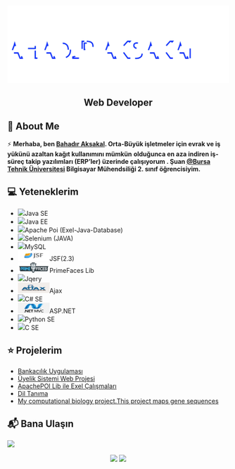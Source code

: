 <img src="./Bahadr.svg"></img>  

<h2 align="center">Web Developer</h2>

## 📖  About Me
⚡ **Merhaba, ben [Bahadır Aksakal](https://www.linkedin.com/in/bahad%C4%B1r-aksakal-360b721b7/). Orta-Büyük işletmeler için evrak ve iş yükünü azaltan kağıt kullanımını mümkün**
**olduğunca en aza indiren iş-süreç takip yazılımları (ERP’ler) üzerinde çalışıyorum . Şuan [@Bursa Tehnik Üniversitesi](https://btu.edu.tr/) Bilgisayar Mühendsiliği 2. sınıf öğrencisiyim.**


## :computer: Yeteneklerim
<ul>
  <li><img src="https://img.shields.io/badge/Java-ED8B00?style=for-the-badge&logo=java&logoColor=white"/>Java SE</li>
  <li><img src="https://img.shields.io/badge/Java-ED8B00?style=for-the-badge&logo=java&logoColor=white"/>Java EE</li>
  <li><img src="https://img.shields.io/badge/Microsoft_Excel-217346?style=for-the-badge&logo=microsoft-excel&logoColor=white"/>Apache Poi (Exel-Java-Database)</li>
  <li><img src="https://img.shields.io/badge/Selenium-43B02A?style=for-the-badge&logo=Selenium&logoColor=white"/>Selenium (JAVA)</li>
  <li><img src="https://img.shields.io/badge/MySQL-00000F?style=for-the-badge&logo=mysql&logoColor=white" />MySQL</li>
  <li><img src="./img/javaSF.png" width="72" height="24" />JSF(2.3)</li>
  <li><img src="./img/primefaces_logo.png" width="72" height="24" />PrimeFaces Lib</li>
  <li><img src="https://img.shields.io/badge/jQuery-0769AD?style=for-the-badge&logo=jquery&logoColor=white"/>Jqery</li>
  <li><img src="./img/ajax_basic.png" width="72" height="24" />Ajax</li>
  <li><img src="https://img.shields.io/badge/HTML5-E34F26?style=for-the-badge&logo=html5&logoColor=white/>Html</li>
  <li><img src="./img/csharp.svg" />C# SE</li>
  <li><img src="./img/ASPMVC.png" width="72" height="24" alt="ASP.NET" />ASP.NET</li>
  <li><img src="https://img.shields.io/badge/Python-FFD43B?style=for-the-badge&logo=python&logoColor=darkgreen"/>Python SE</li>
  <li><img src="https://img.shields.io/badge/C-00599C?style=for-the-badge&logo=c&logoColor=white"/>C SE</li>
</ul>
 
 ## ⭐ Projelerim
* [Bankacılık Uygulaması](https://github.com/bahadraksakal/Java_Bahar_Donemi_Proje) 
* [Üyelik Sistemi Web Projesi](https://github.com/bahadraksakal/Uyelik_Sistemi_Projesi_JSF_2.3)  
* [ApachePOI Lib ile Exel Çalışmaları](https://github.com/bahadraksakal/ApachePOI_Excell_Selenium_MySQL_Ornek)  
* [Dil Tanıma](https://github.com/bahadraksakal/Guz_Donemi_Projem_1.Sinif-) 
* [My computational biology project.This project maps gene sequences](https://github.com/bahadraksakal/Java_HBG_Project) 

## 📬 Bana Ulaşın

[![](https://img.shields.io/badge/linkedin-%230077B5.svg?&style=for-the-badge&logo=linkedin&logoColor=white)](https://www.linkedin.com/in/bahad%C4%B1r-aksakal-360b721b7/)


<p align="center">	
  <img width="48%" src="https://github-readme-stats.vercel.app/api?username=bahadraksakal&show_icons=true&theme=tokyonight" />
  <img width="48%" src="https://github-readme-streak-stats.herokuapp.com/?user=bahadraksakal&theme=tokyonight" />
</p>
